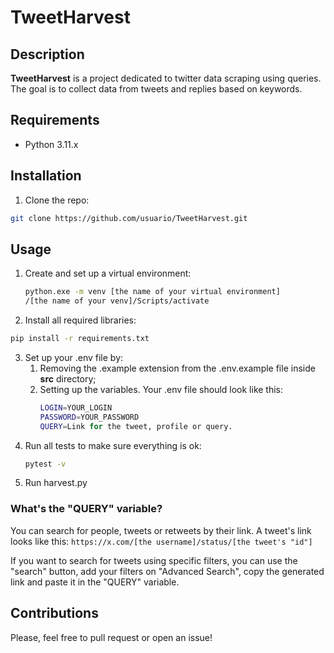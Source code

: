 # TweetHarvest

## Description

**TweetHarvest** is a project dedicated to twitter data scraping using queries. The goal is to collect data from tweets and replies based on keywords.

## Requirements

- Python 3.11.x

## Installation

1. Clone the repo:
```sh
git clone https://github.com/usuario/TweetHarvest.git
```

## Usage

1. Create and set up a virtual environment:
    ```sh
    python.exe -m venv [the name of your virtual environment]
    /[the name of your venv]/Scripts/activate
    ```

2. Install all required libraries:
```sh
pip install -r requirements.txt
```
3. Set up your .env file by:
    1. Removing the .example extension from the .env.example file inside **src** directory;
    2. Setting up the variables. Your .env file should look like this:
        ```sh
        LOGIN=YOUR_LOGIN
        PASSWORD=YOUR_PASSWORD
        QUERY=Link for the tweet, profile or query.
        ```
4. Run all tests to make sure everything is ok:
    ```sh
    pytest -v
    ```
5. Run harvest.py

### What's the "QUERY" variable?

You can search for people, tweets or retweets by their link. A tweet's link looks like this: ```https://x.com/[the username]/status/[the tweet's "id"]```

If you want to search for tweets using specific filters, you can use the "search" button, add your filters on "Advanced Search", copy the generated link and paste it in the "QUERY" variable.

## Contributions

Please, feel free to pull request or open an issue!